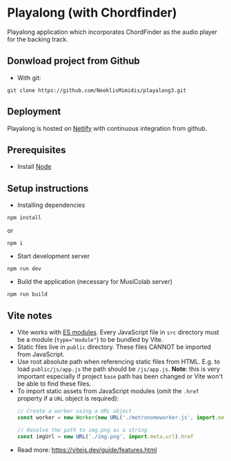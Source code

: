 # Playalong (with Chordfinder)

Playalong application which incorporates ChordFinder as the audio player for the backing track.

## Donwload project from Github

- With git:

```
git clone https://github.com/NeoklisMimidis/playalong3.git
```

## Deployment

Playalong is hosted on [Netlify](https://playalong3.netlify.app/) with continuous integration from github.

## Prerequisites

- Install [Node](https://nodejs.org/en/download)

## Setup instructions

- Installing dependencies

```
npm install
```

or

```
npm i
```

- Start development server

```
npm run dev
```

- Build the application (necessary for MusiColab server)

```
npm run build
```

## Vite notes

- Vite works with [ES modules](https://developer.mozilla.org/en-US/docs/Web/JavaScript/Guide/Modules). Every JavaScript file in `src` directory must be a module (`type="module"`) to be bundled by Vite.
- Static files live in `public` directory. These files CANNOT be imported from JavaScript.
- Use root absolute path when referencing static files from HTML. E.g. to load `public/js/app.js` the path should be `/js/app.js`. **Note**: this is very important especially if project `base` path has been changed or Vite won't be able to find these files.
- To import static assets from JavaScript modules (omit the `.href` property if a `URL` object is required):
    ```javascript
    // Create a worker using a URL object
    const worker = new Worker(new URL('./metronomeworker.js', import.meta.url));

    // Resolve the path to img.png as a string
    const imgUrl = new URL('./img.png', import.meta.url).href
    ```
- Read more: https://vitejs.dev/guide/features.html